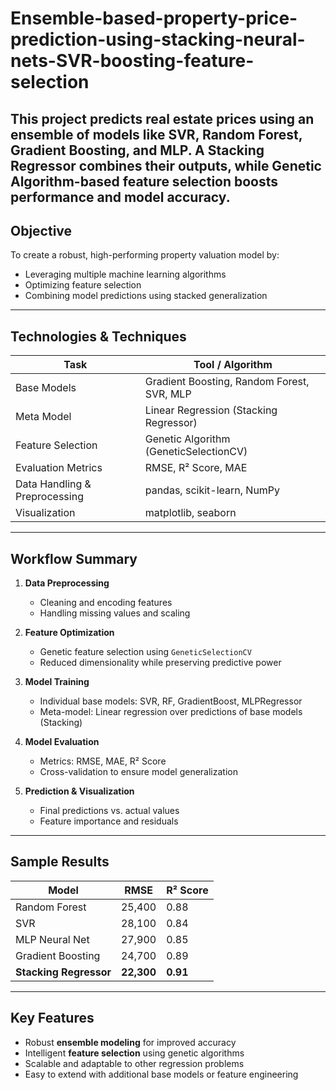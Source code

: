 # Ensemble-based-property-price-prediction-using-stacking-neural-nets-SVR-boosting-feature-selection
This project predicts real estate prices using an ensemble of models like SVR, Random Forest, Gradient Boosting, and MLP. A Stacking Regressor combines their outputs, while Genetic Algorithm-based feature selection boosts performance and model accuracy.
---

##  Objective

To create a robust, high-performing property valuation model by:
- Leveraging multiple machine learning algorithms
- Optimizing feature selection
- Combining model predictions using stacked generalization

---

##  Technologies & Techniques

| Task                         | Tool / Algorithm                |
|------------------------------|----------------------------------|
| Base Models                  | Gradient Boosting, Random Forest, SVR, MLP |
| Meta Model                   | Linear Regression (Stacking Regressor)     |
| Feature Selection            | Genetic Algorithm (GeneticSelectionCV)     |
| Evaluation Metrics           | RMSE, R² Score, MAE              |
| Data Handling & Preprocessing| pandas, scikit-learn, NumPy      |
| Visualization                | matplotlib, seaborn              |

---

## Workflow Summary

1. **Data Preprocessing**
   - Cleaning and encoding features
   - Handling missing values and scaling

2. **Feature Optimization**
   - Genetic feature selection using `GeneticSelectionCV`
   - Reduced dimensionality while preserving predictive power

3. **Model Training**
   - Individual base models: SVR, RF, GradientBoost, MLPRegressor
   - Meta-model: Linear regression over predictions of base models (Stacking)

4. **Model Evaluation**
   - Metrics: RMSE, MAE, R² Score
   - Cross-validation to ensure model generalization

5. **Prediction & Visualization**
   - Final predictions vs. actual values
   - Feature importance and residuals

---

##  Sample Results



| Model                | RMSE   | R² Score |
|----------------------|--------|----------|
| Random Forest        | 25,400 | 0.88     |
| SVR                  | 28,100 | 0.84     |
| MLP Neural Net       | 27,900 | 0.85     |
| Gradient Boosting    | 24,700 | 0.89     |
| **Stacking Regressor** | **22,300** | **0.91** |

---

##  Key Features

- Robust **ensemble modeling** for improved accuracy
- Intelligent **feature selection** using genetic algorithms
- Scalable and adaptable to other regression problems
- Easy to extend with additional base models or feature engineering
